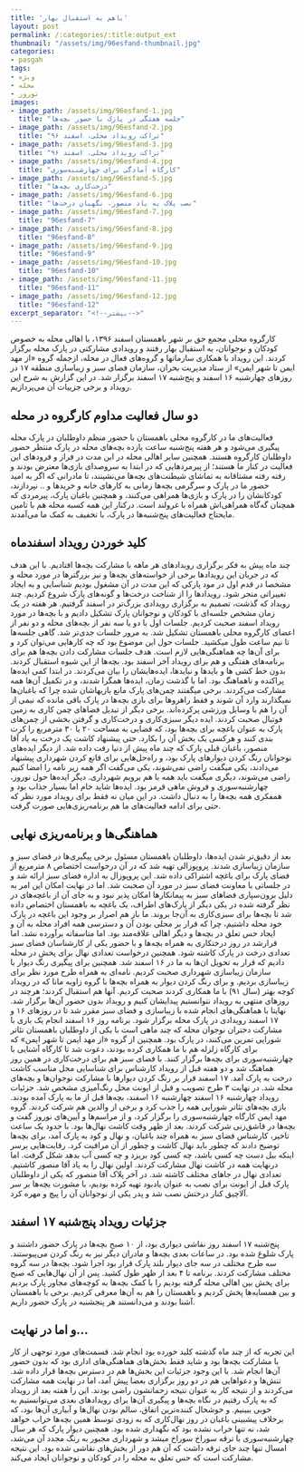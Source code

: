 ```yaml
---
title: 'باهم به استقبال بهار'
layout: post
permalink: /:categories/:title:output_ext
thumbnail: "/assets/img/96esfand-thumbnail.jpg"
categories:
- pasgah
tags:
- ویژه
- محله
- نوروز
images:
- image_path: /assets/img/96esfand-1.jpg
  title: "جلسه هفتگی در پارک با حضور بچه‌ها"
- image_path: /assets/img/96esfand-2.jpg
  title: "تراکت رویداد محلی، اسفند ۹۶"
- image_path: /assets/img/96esfand-3.jpg
  title: "تراکت رویداد محلی، اسفند ۹۶"
- image_path: /assets/img/96esfand-4.jpg
  title: "کارگاه آمادگی برای چهارشنبه‌سوری"
- image_path: /assets/img/96esfand-5.jpg
  title: "درخت‌کاری بچه‌ها"
- image_path: /assets/img/96esfand-6.jpg
  title: "نصب پلاک به یاد منصور، نگهبان درخت‌ها"
- image_path: /assets/img/96esfand-7.jpg
  title: "96esfand-7"
- image_path: /assets/img/96esfand-8.jpg
  title: "96esfand-8"
- image_path: /assets/img/96esfand-9.jpg
  title: "96esfand-9"
- image_path: /assets/img/96esfand-10.jpg
  title: "96esfand-10"
- image_path: /assets/img/96esfand-11.jpg
  title: "96esfand-11"
- image_path: /assets/img/96esfand-12.jpg
  title: "96esfand-12"
excerpt_separator: "<!--بیشتر-->"
---
```

کارگروه محلی مجمع حق بر شهر باهمستان اسفند ۱۳۹۶،  با اهالی محله به خصوص کودکان و نوجوانان، به استقبال بهار رفتند و  رویدادی مشارکتی در پارک محله برگزار کردند. این رویداد با همکاری سازمانها و گروه‌های فعال در محله، ازجمله گروه‌ «از مهد ایمن تا شهر ایمن» از ستاد مدیریت بحران، سازمان فضای سبز و زیباسازی منطقه ۱۷ در روزهای چهارشنبه ۱۶ اسفند و پنج‌شنبه ۱۷ اسفند برگزار شد. در این گزارش به شرح این رویداد و برخی جزییات آن می‌پردازیم.
## دو سال فعالیت مداوم کارگروه در محله
فعالیت‌های ما در کارگروه محلی باهمستان با حضور منظم داوطلبان در پارک محله پیگیری می‌شود و هر هفته پنج‌شنبه ساعت یازده بچه‌های محله در پارک منتظر حضور داوطلبان کارگروه هستند. همچنین سایر اهالی محله در این مدت در فراز و فرودهای این فعالیت در کنار ما هستند؛ از پیرمردهایی که در ابتدا به سروصدای بازی‌ها معترض بودند و رفته رفته مشتاقانه به تماشای شیطنت‌های بچه‌ها می‌نشینند، تا مادرانی که اگر به امید حضور ما در پارک و سرگرمی بچه‌ها زمانی به کارهای خانه و خریدها و .. نپردازند، کودکانشان را در پارک و بازی‌ها همراهی می‌کنند، و همچنین باغبان پارک، پیرمردی که همچنان گه‌گاه همراهی‌اش همراه با غرولند است. درکنار این همه کسبه محله هم با تامین مایحتاج فعالیت‌های پنج‌شنبه‌ها در پارک، با تخفیف به کمک ما می‌آمدند.
## کلید خوردن رویداد اسفندماه
چند ماه پیش به فکر برگزاری رویدادهای هر ماهه با مشارکت بچه‌ها افتادیم. با این هدف که در جریان این رویدادها برخی از خواسته‌های بچه‌ها و نیز بزرگترها در مورد محله و مشخصا در قدم اول در مود پارکی که این مدت در آن مشغول بودیم شناسایی و به ایجاد تغییراتی منجر شود. رویدادها را از شناخت درخت‌ها و گونه‌های پارک شروع کردیم. چند رویداد که گذشت، تصمیم به برگزاری رویدادی بزرگ‌تر در اسفند گرفتیم. هر هفته در یک زمان مشخص جلسه‌ای با کودکان و نوجوانان پارک تشکیل دادیم و با بچه‌ها در مورد رویداد اسفند صحبت کردیم.
جلسات اول با دو یا سه نفر از بچه‌های محله و دو نفر از اعضای کارگروه محلی باهمستان تشکیل شد. به مرور جلسات جدی‌تر شد. گاهی جلسه‌ها تا نیم ساعت طول میکشید. جلسات حول این موضوع بود که چه کارهایی می‌توان کرد و برای آن‌ها چه هماهنگی‌هایی لازم است. هدف جلسات مشارکت دادن بچه‌ها هم برای برنامه‌های هفتگی و هم برای رویداد آخر اسفند بود. بچه‌ها از این شیوه استقبال کردند. بدون خط کشی ها و  بایدها و نبایدها، ایده‌هایشان را بیان می‌کردند. در ابتدا کمی ایده‌ها پراکنده و ناهماهنگ بود. اما با گذشت زمان، ایده‌ها همگرا شدند، و در تکمیل آن‌ها همه مشارکت می‌کردند. برخی میگفتند چمن‌های پارک مانع بازیهاشان شده چرا که باغبان‌ها نمیگذارند وارد آن شوند و فقط راهروها برای بازی بچه‌ها در پارک باقی مانده که نیمی از آن را هم با وسایل ورزشی پرکرده‌اند. برخی دیگر  از تبدیل فضاهای چمن کاری به زمین فوتبال صحبت کردند. ایده دیگر سبزی‌کاری و درخت‌کاری و گرفتن بخشی از چمن‌های پارک به عنوان باغچه برای بچه‌ها بود، که فضایی به مساحت ۲۰ یا ۳۰ مترمربع را کرت بندی کنند و هرکسی یک بخش آن را بکارد. حتی پیشنهاد کاشت یک درخت به یاد آقا منصور، باغبان قبلی پارک که چند ماه پیش از دنیا رفت داده شد. از دیگر ایده‌های نوجوانان رنگ کردن دیوارهای پارک بود، و راه‌حل‌هایی برای قانع کردن شهرداری پیشنهاد می‌دادند، یکی میگفت راضی نمی‌شوند، یکی می‌گفت اگر همه زیر نامه را امضا کنیم راضی می‌شوند، دیگری میگفت باید همه با هم  برویم شهرداری. دیگر ایده‌ها حول نوروز، چهارشنبه‌سوری و فروش ماهی قرمز بود. ایده‌ها شاید خام اما بسیار جذاب بود و همفکری همه بچه‌ها را به دنبال داشت.  در این میان نه فقط برای رویداد مورد نظر که حتی برای ادامه فعالیت‌های ما هم برنامه‌ریزی‌هایی صورت گرفت.
## هماهنگی‌ها و برنامه‌ریزی نهایی
بعد از دقیق‌تر شدن ایده‌ها، داوطلبان باهمستان مسئول برخی پیگیری‌ها در فضای سبز و سازمان زیباسازی شدند. پروپوزالی تهیه شد که در آن درخواست اختصاص ۸ مترمربع از فضای پارک برای باغچه اشتراکی داده شد. این پروپوزال به اداره فضای سبز ارائه شد و در جلساتی با معاونت فضای سبز در مورد آن صحبت شد. اما در نهایت امکان این امر به دلیل برون‌سپاری فضاهای سبز به پیمانکارها امکان پذیر نبود و به جای آن از باغچه‌های در نظر گرفته شده در یکی دیگر از پارک‌های اطراف، یک باغچه به باهمستان اختصاص داده شد تا بچه‌ها برای سبزی‌کاری به آن‌جا بروند. ما باز هم اصرار بر وجود این باغچه در پارک خود محله داشتیم، چرا که قرار بر محلی بودن آن و دسترسی همه افراد محله به آن و ایجاد حس تعلق در بچه‌ها و دیگر اهالی علاقه‌مند بود. اما متاسفاته برآورده نشد. اما قرارشد در روز درختکاری به همراه بچه‌ها و با حضور یکی از کارشناسان فضای سبز تعدادی درخت در پارک کاشته شود. همچنین درخواست تعدادی نهال برای پخش در محله دادیم که قرار به تحویل ان‌ها به ما در ۱۶ اسفند شد.
همچنین برای پیگیری رنگ دیوار با سازمان زیباسازی شهرداری صحبت کردیم. نامه‌ای به همراه طرح مورد نظر برای زیباسازی بردیم. و برای رنگ کردن دیوار به همراه بچه‌ها با گروه زاویه مانا که در رویداد کوچه بهتر (سال ۹۱) با ما همکاری کردند صحبت کردیم. آنها هم استقبال کردند؛ هرچند در روزهای منتهی به رویداد نتوانستیم پیدایشان کنیم و رویداد بدون حضور آن‌ها برگزار شد.
نهایتا با هماهنگی‌های انجام شده با زیباسازی و فضای سبز مقرر شد تا در روزهای ۱۶ و ۱۷ اسفند رویدادی در پارک محله برگزار شود. برنامه روز ۱۶ اسفند انجام یک بازی با مشارکت دختران نوجوان محله که چند ماهی است با یکی از داوطلبان باهمستان تئاتر شورایی تمرین می‌کنند،  در پارک بود. همچنین از گروه «از مهد ایمن تا شهر ایمن» که برای کارگاه زلزله هم با ما همکاری کرده بودند، دعوت شد تا کارگاه آشنایی با چهارشنبه‌سوری برای بچه‌ها برگزار کنند. با فضای سبز هم برای درخت‌کاری در همین روز هماهنگ شد و دو هفته قبل از رویداد کارشناس برای شناسایی محل مناسب کاشت درخت به پارک آمد. ۱۷ اسفند قرار بر رنگ کردن دیوارها با مشارکت نوجوان‌ها و بچه‌های محله شد. در نهایت ۳ طرح تصویب و قبل از ایونت محل رنگ‌آمیزی مشخص شد.
جزئیات رویداد چهارشنبه ۱۶ اسفند
چهارشنبه ۱۶ اسفند، بچه‌ها قبل از ما به پارک آمده بودند. بازی بچه‌های تئاتر شورایی همه را جذب کرد و برخی از والدین هم شرکت کردند. گروه مهد ایمن کارگاه چهارشنبه‌سوری را برگزار کرد، و از مراسم‌ها و آیین‌های نوروز گفت و بچه‌ها در قاشق‌زنی شرکت کردند. بعد از ظهر وقت کاشت نهال‌ها بود. با حدود یک ساعت تاخیر، کارشناس فضای سبز به همراه چند باغبان، و نهال و کود به پارک آمد، برای بچه‌ها توضیح دادند که چطور باید نهال کاشت و چطور از آن مراقبت کرد. رقابت‌هایی برسر اینکه بیل دست چه کسی باشد، چه کسی کود بریزد و چه کسی آب بدهد شکل گرفت. اما درنهایت همه در کاشت نهال مشارکت کردند. اولین نهال را به یاد آقا منصور کاشتیم. تعدادی نهال در جاهای مختلف کاشته شد. در آخر پلاک آقا منصور که یکی از داوطلبان پارک قبل از ایونت برای نصب به عنوان یادبود تهیه کرده بودیم، با مشورت بچه‌ها بر سر آلاچیق کنار درختش نصب شد و پدر یکی از نوجوانان آن را پیچ و مهره کرد.
## جزئیات رویداد پنج‌شنبه ۱۷ اسفند
پنج‌شنبه ۱۷ اسفند  روز نقاشی دیواری بود، از ۱۰ صبح بچه‌ها در پارک حضور داشتند و پارک شلوغ شده بود. در ساعات بعدی بچه‌ها و مادران دیگر نیز به رنگ کردن می‌پیوستند. سه طرح مختلف در سه جای دیوار بلند پارک قرار بود اجرا شود. بچه‌ها در سه گروه مختلف مشارکت کردند. برنامه تا ۴ بعد از ظهر طول کشید. پس از آن نهال‌هایی که صبح برای پخش بین اهالی محله گرفته بودیم را با کمک بچه‌ها به کوچه‌های مجاور پارک بردیم و بین همسایه‌ها پخش کردیم و باهمستان را هم به آن‌ها معرفی کردیم. برخی با باهمستان آشنا بودند و می‌دانستند هر پنجشنبه در پارک حضور داریم.
## و اما در نهایت…
این تجربه که از چند ماه گذشته کلید خورده بود انجام شد. قسمت‌های مورد توجهی از کار با مشارکت بچه‌ها بود و شاید فقط بخش‌های هماهنگی‌های اداری بود که بدون حضور آن‌ها انجام شد. با این وجود جزئیات این بخش‌ها هم در دسترس بچه‌ها قرار داده شد. تنش‌ها و دعواهایی هم در دو روز برگزاری بعضا پیش آمد، اما در نهایت همه مشارکت می‌کردند و از نتیجه کار به عنوان نتیجه زحماتشون راضی بودند. این را هفته بعد از رویداد که به پارک رفتیم در نگاه بچه‌ها و پیگیری آن‌ها برای رویدادهای بعدی می‌توانستیم به خوبی ببینیم.
و خوشحال کننده‌ترین اتفاق، سالم بودن نها‌ل‌ها و آبیاری آن‌ها بود، که برخلاف پیشبینی باغبان در روز نهال‌کاری که به زودی توسط همین بچه‌ها خراب خواهد شد، نه تنها خراب نشده بود که نگهداری شده بود. همچنین دیوار پارک که هر سال چهارشنبه‌سوری با ترقه سوراخ سوراخ میشد و شهرداری مجبور به رنگ مجدد آن می‌شد، امسال تنها چند جای ترقه داشت که آن هم دور از بخش‌های نقاشی شده بود. این نتیجه مشارکت است که حس تعلق به محله را در کودکان و نوجوانان ایجاد می‌کند.